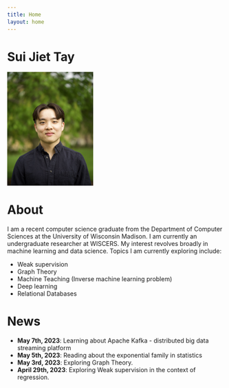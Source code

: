 ```yaml
---
title: Home
layout: home
---
```


# Sui Jiet Tay
<img src = "images/Me2.png" width = 200 align = "center">

# About
I am a recent computer science graduate from the Department of Computer Sciences at the University of Wisconsin Madison. I am currently an undergraduate researcher at WISCERS. My interest revolves broadly in machine learning and data science. Topics I am currently exploring include:

- Weak supervision
- Graph Theory
- Machine Teaching (Inverse machine learning problem)
- Deep learning
- Relational Databases

# News
- **May 7th, 2023**: Learning about Apache Kafka - distributed big data streaming platform
- **May 5th, 2023**: Reading about the exponential family in statistics
- **May 3rd, 2023**: Exploring Graph Theory.
- **April 29th, 2023**: Exploring Weak supervision in the context of regression.

